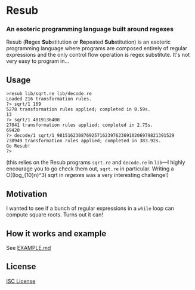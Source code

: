 # Resub

### An esoteric programming language built around regexes

Resub (**Re**gex **Sub**stitution or **Re**peated **Sub**stitution) is an esoteric programming language where programs are composed entirely of regular expressions and the only control flow operation is regex substitute. It's not very easy to program in...

## Usage

```shell
>resub lib/sqrt.re lib/decode.re
Loaded 216 transformation rules.
?> sqrt/1 169
5278 transformation rules applied; completed in 0.59s.
13
?> sqrt/1 4819136400
27041 transformation rules applied; completed in 2.75s.
69420
?> decode/1 sqrt/1 98151623087692571623976236910206979821391529
738949 transformation rules applied; completed in 383.92s.
Go Resub!
?>
```

(this relies on the Resub programs `sqrt.re` and `decode.re` in `lib`—I highly encourage you to go check them out, `sqrt.re` in particular. Writing a O((log_{10}n)^3) sqrt in *regexes* was a very interesting challenge!)

## Motivation

I wanted to see if a bunch of regular expressions in a `while` loop can compute square roots. Turns out it can!

## How it works and example

See [EXAMPLE.md](EXAMPLE.md)

## License

[ISC License](https://choosealicense.com/licenses/isc/)